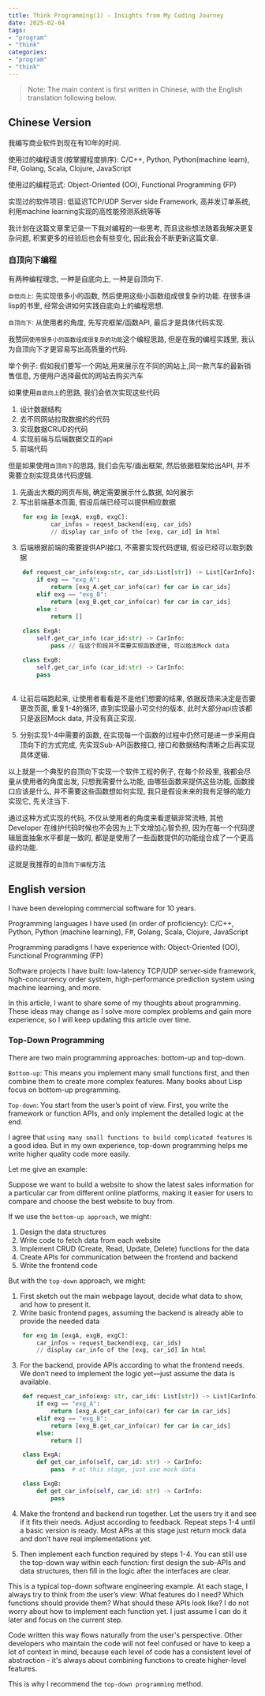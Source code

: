 ```yaml
---
title: Think Programming(1) - Insights from My Coding Journey
date: 2025-02-04
tags:
- "program"
- "think"
categories:
- "program"
- "think"
---
```


> Note: The main content is first written in Chinese, with the English translation following below.

## Chinese Version

我编写商业软件到现在有10年的时间.

使用过的编程语言(按掌握程度排序): C/C++, Python, Python(machine learn), F#, Golang, Scala, Clojure, JavaScript 

使用过的编程范式: Object-Oriented (OO), Functional Programming (FP)

实现过的软件项目: 低延迟TCP/UDP Server side Framework, 高并发订单系统, 利用machine learning实现的高性能预测系统等等

我计划在这篇文章里记录一下我对编程的一些思考, 而且这些想法随着我解决更复杂问题, 积累更多的经验后也会有些变化, 因此我会不断更新这篇文章.

### 自顶向下编程

有两种编程理念, 一种是自底向上, 一种是自顶向下.

`自低向上`: 先实现很多小的函数, 然后使用这些小函数组成很复杂的功能. 在很多讲lisp的书里, 经常会讲如何实践自底向上的编程思想.

`自顶向下`: 从使用者的角度, 先写完框架/函数API, 最后才是具体代码实现.

我赞同`使用很多小的函数组成很复杂的功能`这个编程思路, 但是在我的编程实践里, 我认为自顶向下才更容易写出高质量的代码.

举个例子:
假如我们要写一个网站,用来展示在不同的网站上,同一款汽车的最新销售信息, 方便用户选择最优的网站去购买汽车

如果使用`自底向上`的思路, 我们会依次实现这些代码
1. 设计数据结构
2. 去不同网站拉取数据的的代码
3. 实现数据CRUD的代码
4. 实现前端与后端数据交互的api
5. 前端代码

但是如果使用`自顶向下`的思路, 我们会先写/画出框架, 然后依据框架给出API, 并不需要立刻实现具体代码逻辑.

1. 先画出大概的网页布局, 确定需要展示什么数据, 如何展示
2. 写出前端基本页面, 假设后端已经可以提供相应数据
```python
    for exg in [exgA, exgB, exgC]:
            car_infos = reqest_backend(exg, car_ids)
            // display car_info of the [exg, car_id] in html

```
3. 后端根据前端的需要提供API接口, 不需要实现代码逻辑, 假设已经可以取到数据
```python
    def request_car_info(exg:str, car_ids:List[str]) -> List[CarInfo]:
        if exg == "exg_A":
            return [exg_A.get_car_info(car) for car in car_ids] 
        elif exg == "exg_B":
            return [exg_B.get_car_info(car) for car in car_ids]
        else :
            return []
        
    class ExgA:
        self.get_car_info (car_id:str) -> CarInfo:
            pass // 在这个阶段并不需要实现函数逻辑, 可以给出Mock data

    class ExgB:
        self.get_car_info (car_id:str) -> CarInfo:
        pass
            

```
4. 让前后端跑起来, 让使用者看看是不是他们想要的结果, 依据反馈来决定是否要更改页面, 重复1-4的循环, 直到实现最小可交付的版本, 此时大部分api应该都只是返回Mock data, 并没有真正实现. 

5. 分别实现1-4中需要的函数, 在实现每一个函数的过程中仍然可是进一步采用自顶向下的方式完成, 先实现Sub-API函数接口, 接口和数据结构清晰之后再实现具体逻辑.

以上就是一个典型的自顶向下实现一个软件工程的例子, 在每个阶段里, 我都会尽量从使用者的角度出发, 只想我需要什么功能, 由哪些函数来提供这些功能, 函数接口应该是什么, 并不需要这些函数想如何实现, 我只是假设未来的我有足够的能力实现它, 先关注当下.

通过这种方式实现的代码, 不仅从使用者的角度来看逻辑非常流畅, 其他 Developer 在维护代码时候也不会因为上下文增加心智负担, 因为在每一个代码逻辑层面抽象水平都是一致的, 都是是使用了一些函数提供的功能组合成了一个更高级的功能.

这就是我推荐的`自顶向下编程`方法

## English version

I have been developing commercial software for 10 years.

Programming languages I have used (in order of proficiency):
C/C++, Python, Python (machine learning), F#, Golang, Scala, Clojure, JavaScript

Programming paradigms I have experience with:
Object-Oriented (OO), Functional Programming (FP)

Software projects I have built:
low-latency TCP/UDP server-side framework, high-concurrency order system, high-performance prediction system using machine learning, and more.

In this article, I want to share some of my thoughts about programming. These ideas may change as I solve more complex problems and gain more experience, so I will keep updating this article over time.

### Top-Down Programming

There are two main programming approaches: bottom-up and top-down.

`Bottom-up`: This means you implement many small functions first, and then combine them to create more complex features. Many books about Lisp focus on bottom-up programming.

`Top-down`: You start from the user’s point of view. First, you write the framework or function APIs, and only implement the detailed logic at the end.

I agree that `using many small functions to build complicated features` is a good idea. But in my own experience, top-down programming helps me write higher quality code more easily.

Let me give an example:

Suppose we want to build a website to show the latest sales information for a particular car from different online platforms, making it easier for users to compare and choose the best website to buy from.

If we use the `bottom-up approach`, we might:
1. Design the data structures
2. Write code to fetch data from each website
3. Implement CRUD (Create, Read, Update, Delete) functions for the data
4. Create APIs for communication between the frontend and backend
5. Write the frontend code

But with the `top-down` approach, we might:

1. First sketch out the main webpage layout, decide what data to show, and how to present it.
2. Write basic frontend pages, assuming the backend is already able to provide the needed data
```python
    for exg in [exgA, exgB, exgC]:
        car_infos = request_backend(exg, car_ids)
        // display car_info of the [exg, car_id] in html
```
3. For the backend, provide APIs according to what the frontend needs. We don’t need to implement the logic yet—just assume the data is available.
```python
    def request_car_info(exg: str, car_ids: List[str]) -> List[CarInfo]:
        if exg == "exg_A":
            return [exg_A.get_car_info(car) for car in car_ids]
        elif exg == "exg_B":
            return [exg_B.get_car_info(car) for car in car_ids]
        else:
            return []

    class ExgA:
        def get_car_info(self, car_id: str) -> CarInfo:
            pass  # at this stage, just use mock data

    class ExgB:
        def get_car_info(self, car_id: str) -> CarInfo:
            pass
```
    
4. Make the frontend and backend run together. Let the users try it and see if it fits their needs. Adjust according to feedback. Repeat steps 1-4 until a basic version is ready. Most APIs at this stage just return mock data and don’t have real implementations yet.

5. Then implement each function required by steps 1-4. You can still use the top-down way within each function: first design the sub-APIs and data structures, then fill in the logic after the interfaces are clear.

This is a typical top-down software engineering example. At each stage, I always try to think from the user’s view: What features do I need? Which functions should provide them? What should these APIs look like? I do not worry about how to implement each function yet. I just assume I can do it later and focus on the current step.

Code written this way flows naturally from the user's perspective. Other developers who maintain the code will not feel confused or have to keep a lot of context in mind, because each level of code has a consistent level of abstraction - it's always about combining functions to create higher-level features.

This is why I recommend the `top-down programming` method.
